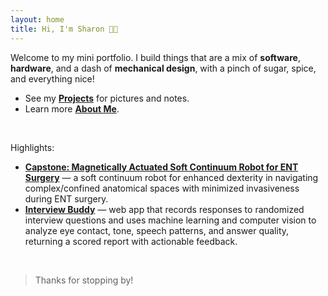 ```yaml
---
layout: home
title: Hi, I'm Sharon 👋🦈
---
```


Welcome to my mini portfolio. I build things that are a mix of **software**, **hardware**, and a dash of **mechanical design**, with a pinch of sugar, spice, and everything nice!

- See my **[Projects](/projects)** for pictures and notes.
- Learn more **[About Me](/about)**.


<br>

Highlights:
- [**Capstone: Magnetically Actuated Soft Continuum Robot for ENT Surgery**](/projects#capstone) — a soft continuum robot for enhanced dexterity in navigating complex/confined anatomical spaces with minimized invasiveness during ENT surgery.
- [**Interview Buddy**](/projects#interview-buddy) — web app that records responses to randomized interview questions and uses machine learning and computer vision to analyze eye contact, tone, speech patterns, and answer quality, returning a scored report with actionable feedback.

<br>

> Thanks for stopping by!
